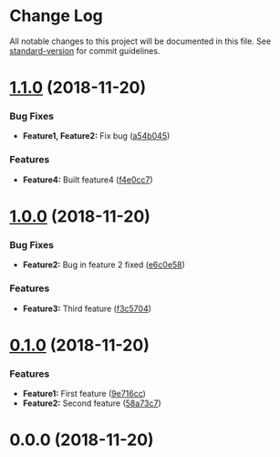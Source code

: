 # Change Log

All notable changes to this project will be documented in this file. See [standard-version](https://github.com/conventional-changelog/standard-version) for commit guidelines.

<a name="1.1.0"></a>
# [1.1.0](https://github.com/jdavidhermoso/learning-project-versioning/compare/v1.0.0...v1.1.0) (2018-11-20)


### Bug Fixes

* **Feature1, Feature2:** Fix bug ([a54b045](https://github.com/jdavidhermoso/learning-project-versioning/commit/a54b045))


### Features

* **Feature4:** Built feature4 ([f4e0cc7](https://github.com/jdavidhermoso/learning-project-versioning/commit/f4e0cc7))



<a name="1.0.0"></a>
# [1.0.0](https://github.com/jdavidhermoso/learning-project-versioning/compare/v0.1.0...v1.0.0) (2018-11-20)


### Bug Fixes

* **Feature2:** Bug in feature 2 fixed ([e6c0e58](https://github.com/jdavidhermoso/learning-project-versioning/commit/e6c0e58))


### Features

* **Feature3:** Third feature ([f3c5704](https://github.com/jdavidhermoso/learning-project-versioning/commit/f3c5704))



<a name="0.1.0"></a>
# [0.1.0](https://github.com/jdavidhermoso/learning-project-versioning/compare/v0.0.0...v0.1.0) (2018-11-20)


### Features

* **Feature1:** First feature ([9e716cc](https://github.com/jdavidhermoso/learning-project-versioning/commit/9e716cc))
* **Feature2:** Second feature ([58a73c7](https://github.com/jdavidhermoso/learning-project-versioning/commit/58a73c7))



<a name="0.0.0"></a>
# 0.0.0 (2018-11-20)
